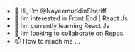 - 👋 Hi, I’m @NayeemuddinSheriff
- 👀 I’m interested in Front End | React Js
- 🌱 I’m currently learning React Js
- 💞️ I’m looking to collaborate on Repos
- 📫 How to reach me ...

<!---
NayeemuddinSheriff/NayeemuddinSheriff is a ✨ special ✨ repository because its `README.md` (this file) appears on your GitHub profile.
You can click the Preview link to take a look at your changes.
--->
